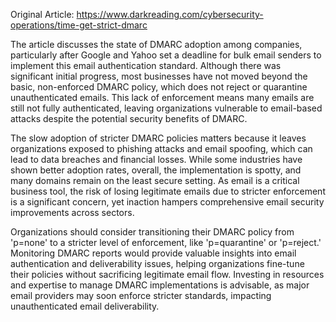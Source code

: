 Original Article: https://www.darkreading.com/cybersecurity-operations/time-get-strict-dmarc

The article discusses the state of DMARC adoption among companies, particularly after Google and Yahoo set a deadline for bulk email senders to implement this email authentication standard. Although there was significant initial progress, most businesses have not moved beyond the basic, non-enforced DMARC policy, which does not reject or quarantine unauthenticated emails. This lack of enforcement means many emails are still not fully authenticated, leaving organizations vulnerable to email-based attacks despite the potential security benefits of DMARC.

The slow adoption of stricter DMARC policies matters because it leaves organizations exposed to phishing attacks and email spoofing, which can lead to data breaches and financial losses. While some industries have shown better adoption rates, overall, the implementation is spotty, and many domains remain on the least secure setting. As email is a critical business tool, the risk of losing legitimate emails due to stricter enforcement is a significant concern, yet inaction hampers comprehensive email security improvements across sectors.

Organizations should consider transitioning their DMARC policy from 'p=none' to a stricter level of enforcement, like 'p=quarantine' or 'p=reject.' Monitoring DMARC reports would provide valuable insights into email authentication and deliverability issues, helping organizations fine-tune their policies without sacrificing legitimate email flow. Investing in resources and expertise to manage DMARC implementations is advisable, as major email providers may soon enforce stricter standards, impacting unauthenticated email deliverability.